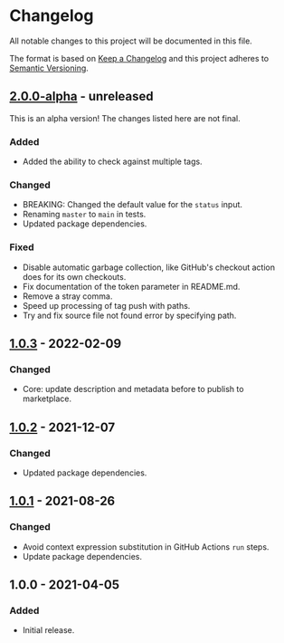 # Changelog

All notable changes to this project will be documented in this file.

The format is based on [Keep a Changelog](https://keepachangelog.com/en/1.0.0/)
and this project adheres to [Semantic Versioning](https://semver.org/spec/v2.0.0.html).

## [2.0.0-alpha] - unreleased

This is an alpha version! The changes listed here are not final.

### Added
- Added the ability to check against multiple tags.

### Changed
- BREAKING: Changed the default value for the `status` input.
- Renaming `master` to `main` in tests.
- Updated package dependencies.

### Fixed
- Disable automatic garbage collection, like GitHub's checkout action does for its own checkouts.
- Fix documentation of the token parameter in README.md.
- Remove a stray comma.
- Speed up processing of tag push with paths.
- Try and fix source file not found error by specifying path.

## [1.0.3] - 2022-02-09
### Changed
- Core: update description and metadata before to publish to marketplace.

## [1.0.2] - 2021-12-07
### Changed
- Updated package dependencies.

## [1.0.1] - 2021-08-26
### Changed
- Avoid context expression substitution in GitHub Actions `run` steps.
- Update package dependencies.

## 1.0.0 - 2021-04-05
### Added
- Initial release.

[2.0.0-alpha]: https://github.com/Automattic/action-pr-is-up-to-date/compare/v1.0.3...v2.0.0-alpha
[1.0.3]: https://github.com/Automattic/action-pr-is-up-to-date/compare/v1.0.2...v1.0.3
[1.0.2]: https://github.com/Automattic/action-pr-is-up-to-date/compare/v1.0.1...v1.0.2
[1.0.1]: https://github.com/Automattic/action-pr-is-up-to-date/compare/v1.0.0...v1.0.1
